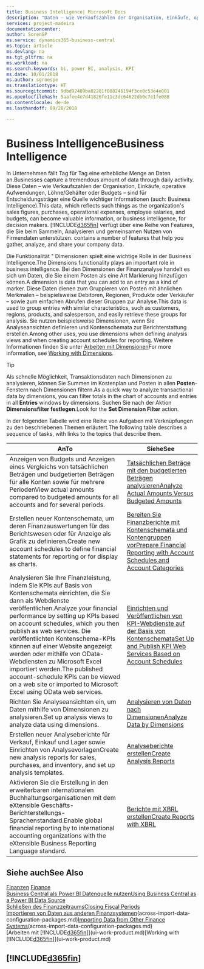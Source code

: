 ```yaml
---
title: Business Intelligence| Microsoft Docs
description: "Daten – wie Verkaufszahlen der Organisation, Einkäufe, operative Aufwendungen, Löhne/Gehälter oder Budgets analysieren und erfassen, die für Entscheidungsträger eine Quelle wichtiger Informationen sind."
services: project-madeira
documentationcenter: 
author: SorenGP
ms.service: dynamics365-business-central
ms.topic: article
ms.devlang: na
ms.tgt_pltfrm: na
ms.workload: na
ms.search.keywords: bi, power BI, analysis, KPI
ms.date: 10/01/2018
ms.author: sgroespe
ms.translationtype: HT
ms.sourcegitcommit: 9dbd92409ba02281f008246194f3ce0c53e4e001
ms.openlocfilehash: 5aafee4e7d41826fe11c3dc64622db0c7e1fe088
ms.contentlocale: de-de
ms.lasthandoff: 09/28/2018

---
```

# <a name="business-intelligence"></a><span data-ttu-id="10ef6-103">Business Intelligence</span><span class="sxs-lookup"><span data-stu-id="10ef6-103">Business Intelligence</span></span>
<span data-ttu-id="10ef6-104">In Unternehmen fällt Tag für Tag eine erhebliche Menge an Daten an.</span><span class="sxs-lookup"><span data-stu-id="10ef6-104">Businesses capture a tremendous amount of data through daily activity.</span></span> <span data-ttu-id="10ef6-105">Diese Daten – wie Verkaufszahlen der Organisation, Einkäufe, operative Aufwendungen, Löhne/Gehälter oder Budgets – sind für Entscheidungsträger eine Quelle wichtiger Informationen (auch: Business Intelligence).</span><span class="sxs-lookup"><span data-stu-id="10ef6-105">This data, which reflects such things as the organization's sales figures, purchases, operational expenses, employee salaries, and budgets, can become valuable information, or business intelligence, for decision makers.</span></span> [!INCLUDE[d365fin](includes/d365fin_md.md)] <span data-ttu-id="10ef6-106">verfügt über eine Reihe von Features, die Sie beim Sammeln, Analysieren und gemeinsamen Nutzen von Firmendaten unterstützen.</span><span class="sxs-lookup"><span data-stu-id="10ef6-106"> contains a number of features that help you gather, analyze, and share your company data.</span></span>

<span data-ttu-id="10ef6-107">Die Funktionalität " Dimensionen spielt eine wichtige Rolle in der Business Intelligence.</span><span class="sxs-lookup"><span data-stu-id="10ef6-107">The Dimensions functionality plays an important role in business intelligence.</span></span> <span data-ttu-id="10ef6-108">Bei den Dimensionen der Finanzanalyse handelt es sich um Daten, die Sie einem Posten als eine Art Markierung hinzufügen können.</span><span class="sxs-lookup"><span data-stu-id="10ef6-108">A dimension is data that you can add to an entry as a kind of marker.</span></span> <span data-ttu-id="10ef6-109">Diese Daten dienen zum Gruppieren von Posten mit ähnlichen Merkmalen – beispielsweise Debitoren, Regionen, Produkte oder Verkäufer – sowie zum einfachen Abrufen dieser Gruppen zur Analyse.</span><span class="sxs-lookup"><span data-stu-id="10ef6-109">This data is used to group entries with similar characteristics, such as customers, regions, products, and salesperson, and easily retrieve these groups for analysis.</span></span> <span data-ttu-id="10ef6-110">Sie nutzen beispielsweise Dimensionen, wenn Sie Analyseansichten definieren und Kontenschemata zur Berichterstattung erstellen.</span><span class="sxs-lookup"><span data-stu-id="10ef6-110">Among other uses, you use dimensions  when defining analysis views and when creating account schedules for reporting.</span></span> <span data-ttu-id="10ef6-111">Weitere Informationen finden Sie unter [Arbeiten mit Dimensionen](finance-dimensions.md)</span><span class="sxs-lookup"><span data-stu-id="10ef6-111">For more information, see [Working with Dimensions](finance-dimensions.md).</span></span>

> [!TIP]
> <span data-ttu-id="10ef6-112">Als schnelle Möglichkeit, Transaktionsdaten nach Dimensionen zu analysieren, können Sie Summen im Kostenplan und Posten in allen **Posten**-Fenstern nach Dimensionen filtern.</span><span class="sxs-lookup"><span data-stu-id="10ef6-112">As a quick way to analyze transactional data by dimensions, you can filter totals in the chart of accounts and entries in all **Entries** windows by dimensions.</span></span> <span data-ttu-id="10ef6-113">Suchen Sie nach der Aktion **Dimensionsfilter festlegen**.</span><span class="sxs-lookup"><span data-stu-id="10ef6-113">Look for the **Set Dimension Filter** action.</span></span>  

<span data-ttu-id="10ef6-114">In der folgenden Tabelle wird eine Reihe von Aufgaben mit Verknüpfungen zu den beschriebenen Themen erläutert.</span><span class="sxs-lookup"><span data-stu-id="10ef6-114">The following table describes a sequence of tasks, with links to the topics that describe them.</span></span>  

| <span data-ttu-id="10ef6-115">An</span><span class="sxs-lookup"><span data-stu-id="10ef6-115">To</span></span> | <span data-ttu-id="10ef6-116">Siehe</span><span class="sxs-lookup"><span data-stu-id="10ef6-116">See</span></span> |
| --- | --- |
|<span data-ttu-id="10ef6-117">Anzeigen von Budgets und Anzeigen eines Vergleichs von tatsächlichen Beträgen und budgetierten Beträgen für alle Konten sowie für mehrere Perioden</span><span class="sxs-lookup"><span data-stu-id="10ef6-117">View actual amounts compared to budgeted amounts for all accounts and for several periods.</span></span>|[<span data-ttu-id="10ef6-118">Tatsächlichen Beträge mit den budgetierten Beträgen analysieren</span><span class="sxs-lookup"><span data-stu-id="10ef6-118">Analyze Actual Amounts Versus Budgeted Amounts</span></span>](bi-how-analyze-actual-versus-budget.md)|
|<span data-ttu-id="10ef6-119">Erstellen neuer Kontenschemata, um deren Finanzauswertungen für das Berichtswesen oder für Anzeige als Grafik zu definieren.</span><span class="sxs-lookup"><span data-stu-id="10ef6-119">Create new account schedules to define financial statements for reporting or for display as charts.</span></span>|[<span data-ttu-id="10ef6-120">Bereiten Sie Finanzberichte mit Kontenschemata und Kontengruppen vor</span><span class="sxs-lookup"><span data-stu-id="10ef6-120">Prepare Financial Reporting with Account Schedules and Account Categories</span></span>](bi-how-work-account-schedule.md)|
|<span data-ttu-id="10ef6-121">Analysieren Sie Ihre Finanzleistung, indem Sie KPIs auf Basis von Kontenschemata einrichten, die Sie dann als Webdienste veröffentlichen.</span><span class="sxs-lookup"><span data-stu-id="10ef6-121">Analyze your financial performance by setting up KPIs based on account schedules, which you then publish as web services.</span></span> <span data-ttu-id="10ef6-122">Die veröffentlichten Kontenschema-KPIs können auf einer Website angezeigt werden oder mithilfe von OData-Webdiensten zu Microsoft Excel importiert werden.</span><span class="sxs-lookup"><span data-stu-id="10ef6-122">The published account-schedule KPIs can be viewed on a web site or imported to Microsoft Excel using OData web services.</span></span>|[<span data-ttu-id="10ef6-123">Einrichten und Veröffentlichen von KPI-Webdienste auf der Basis von Kontenschemata</span><span class="sxs-lookup"><span data-stu-id="10ef6-123">Set Up and Publish KPI Web Services Based on Account Schedules</span></span>](bi-how-to-set-up-and-publish-kpi-web-services-based-on-account-schedules.md)|
|<span data-ttu-id="10ef6-124">Richten Sie Analyseansichten ein, um Daten mithilfe von Dimensionen zu analysieren.</span><span class="sxs-lookup"><span data-stu-id="10ef6-124">Set up analysis views to analyze data using dimensions.</span></span>|[<span data-ttu-id="10ef6-125">Analysieren von Daten nach Dimensionen</span><span class="sxs-lookup"><span data-stu-id="10ef6-125">Analyze Data by Dimensions</span></span>](bi-how-analyze-data-dimension.md)|
|<span data-ttu-id="10ef6-126">Erstellen neuer Analyseberichte für Verkauf, Einkauf und Lager sowie Einrichten von Analysevorlagen</span><span class="sxs-lookup"><span data-stu-id="10ef6-126">Create new analysis reports for sales, purchases, and inventory, and set up analysis templates.</span></span>|[<span data-ttu-id="10ef6-127">Analyseberichte erstellen</span><span class="sxs-lookup"><span data-stu-id="10ef6-127">Create Analysis Reports</span></span>](bi-how-create-analysis-views-reports.md)|
|<span data-ttu-id="10ef6-128">Aktivieren Sie die Erstellung  in den erweiterbaren internationalen Buchhaltungsorganisationen mit dem eXtensible Geschäfts-Berichterstellungs-Sprachenstandard.</span><span class="sxs-lookup"><span data-stu-id="10ef6-128">Enable global financial reporting by to international accounting organizations with the eXtensible Business Reporting Language standard.</span></span>|[<span data-ttu-id="10ef6-129">Berichte mit XBRL erstellen</span><span class="sxs-lookup"><span data-stu-id="10ef6-129">Create Reports with XBRL</span></span>](bi-create-reports-with-xbrl.md)|

## <a name="see-also"></a><span data-ttu-id="10ef6-130">Siehe auch</span><span class="sxs-lookup"><span data-stu-id="10ef6-130">See Also</span></span>
<span data-ttu-id="10ef6-131">[Finanzen](finance.md)  </span><span class="sxs-lookup"><span data-stu-id="10ef6-131">[Finance](finance.md)  </span></span>  
[<span data-ttu-id="10ef6-132">Business Central als Power BI Datenquelle nutzen</span><span class="sxs-lookup"><span data-stu-id="10ef6-132">Using Business Central as a Power BI Data Source</span></span>](across-how-use-financials-data-source-powerbi.md)  
[<span data-ttu-id="10ef6-133">Schließen des Finanzzeitraums</span><span class="sxs-lookup"><span data-stu-id="10ef6-133">Closing Fiscal Periods</span></span>](year-close-years-periods.md)  
<span data-ttu-id="10ef6-134">[Importieren von Daten aus anderen Finanzsystemen](across-import-data-configuration-packages.md)(across-import-data-configuration-packages.md)</span><span class="sxs-lookup"><span data-stu-id="10ef6-134">[Importing Data from Other Finance Systems](across-import-data-configuration-packages.md)(across-import-data-configuration-packages.md)</span></span>  
<span data-ttu-id="10ef6-135">[Arbeiten mit [!INCLUDE[d365fin](includes/d365fin_md.md)]](ui-work-product.md)</span><span class="sxs-lookup"><span data-stu-id="10ef6-135">[Working with [!INCLUDE[d365fin](includes/d365fin_md.md)]](ui-work-product.md)</span></span>

## [!INCLUDE[d365fin](includes/free_trial_md.md)]  
 

